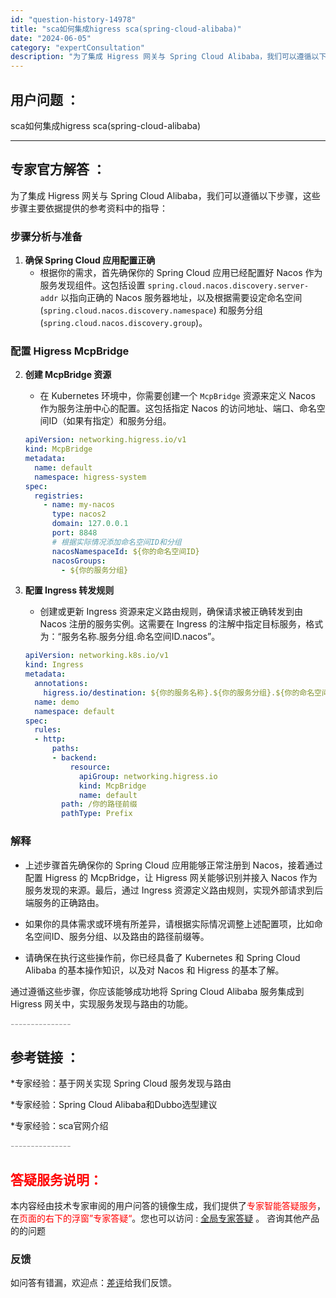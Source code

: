 ```yaml
---
id: "question-history-14978"
title: "sca如何集成higress sca(spring-cloud-alibaba)"
date: "2024-06-05"
category: "expertConsultation"
description: "为了集成 Higress 网关与 Spring Cloud Alibaba，我们可以遵循以下步骤，这些步骤主要依据提供的参考资料中的指导：### 步骤分析与准备1. **确保 Spring Cloud 应用配置正确**   - 根据你的需求，首先确保你的 Spring Cloud 应用已经配置好 N"
---
```


## 用户问题 ： 
 sca如何集成higress sca(spring-cloud-alibaba) 

---------------
## 专家官方解答 ：

为了集成 Higress 网关与 Spring Cloud Alibaba，我们可以遵循以下步骤，这些步骤主要依据提供的参考资料中的指导：

### 步骤分析与准备

1. **确保 Spring Cloud 应用配置正确**
   - 根据你的需求，首先确保你的 Spring Cloud 应用已经配置好 Nacos 作为服务发现组件。这包括设置 `spring.cloud.nacos.discovery.server-addr` 以指向正确的 Nacos 服务器地址，以及根据需要设定命名空间 (`spring.cloud.nacos.discovery.namespace`) 和服务分组 (`spring.cloud.nacos.discovery.group`)。

### 配置 Higress McpBridge

2. **创建 McpBridge 资源**
   - 在 Kubernetes 环境中，你需要创建一个 `McpBridge` 资源来定义 Nacos 作为服务注册中心的配置。这包括指定 Nacos 的访问地址、端口、命名空间ID（如果有指定）和服务分组。

   ```yaml
   apiVersion: networking.higress.io/v1
   kind: McpBridge
   metadata:
     name: default
     namespace: higress-system
   spec:
     registries:
       - name: my-nacos
         type: nacos2
         domain: 127.0.0.1
         port: 8848
         # 根据实际情况添加命名空间ID和分组
         nacosNamespaceId: ${你的命名空间ID}
         nacosGroups:
           - ${你的服务分组}
   ```

3. **配置 Ingress 转发规则**
   - 创建或更新 Ingress 资源来定义路由规则，确保请求被正确转发到由 Nacos 注册的服务实例。这需要在 Ingress 的注解中指定目标服务，格式为：“服务名称.服务分组.命名空间ID.nacos”。

   ```yaml
   apiVersion: networking.k8s.io/v1
   kind: Ingress
   metadata:
     annotations:
       higress.io/destination: ${你的服务名称}.${你的服务分组}.${你的命名空间ID}.nacos
     name: demo
     namespace: default
   spec:
     rules:
     - http:
         paths:
         - backend:
             resource:
               apiGroup: networking.higress.io
               kind: McpBridge
               name: default
           path: /你的路径前缀
           pathType: Prefix
   ```

### 解释

- 上述步骤首先确保你的 Spring Cloud 应用能够正常注册到 Nacos，接着通过配置 Higress 的 McpBridge，让 Higress 网关能够识别并接入 Nacos 作为服务发现的来源。最后，通过 Ingress 资源定义路由规则，实现外部请求到后端服务的正确路由。

- 如果你的具体需求或环境有所差异，请根据实际情况调整上述配置项，比如命名空间ID、服务分组、以及路由的路径前缀等。

- 请确保在执行这些操作前，你已经具备了 Kubernetes 和 Spring Cloud Alibaba 的基本操作知识，以及对 Nacos 和 Higress 的基本了解。

通过遵循这些步骤，你应该能够成功地将 Spring Cloud Alibaba 服务集成到 Higress 网关中，实现服务发现与路由的功能。


<font color="#949494">---------------</font> 


## 参考链接 ：

*专家经验：基于网关实现 Spring Cloud 服务发现与路由 
 
 *专家经验：Spring Cloud Alibaba和Dubbo选型建议 
 
 *专家经验：sca官网介绍 


 <font color="#949494">---------------</font> 
 


## <font color="#FF0000">答疑服务说明：</font> 

本内容经由技术专家审阅的用户问答的镜像生成，我们提供了<font color="#FF0000">专家智能答疑服务</font>，在<font color="#FF0000">页面的右下的浮窗”专家答疑“</font>。您也可以访问 : [全局专家答疑](https://opensource.alibaba.com/chatBot) 。 咨询其他产品的的问题

### 反馈
如问答有错漏，欢迎点：[差评](https://ai.nacos.io/user/feedbackByEnhancerGradePOJOID?enhancerGradePOJOId=15083)给我们反馈。
